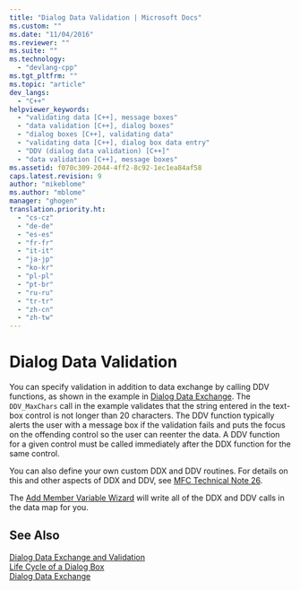 ```yaml
---
title: "Dialog Data Validation | Microsoft Docs"
ms.custom: ""
ms.date: "11/04/2016"
ms.reviewer: ""
ms.suite: ""
ms.technology: 
  - "devlang-cpp"
ms.tgt_pltfrm: ""
ms.topic: "article"
dev_langs: 
  - "C++"
helpviewer_keywords: 
  - "validating data [C++], message boxes"
  - "data validation [C++], dialog boxes"
  - "dialog boxes [C++], validating data"
  - "validating data [C++], dialog box data entry"
  - "DDV (dialog data validation) [C++]"
  - "data validation [C++], message boxes"
ms.assetid: f070c309-2044-4ff2-8c92-1ec1ea84af58
caps.latest.revision: 9
author: "mikeblome"
ms.author: "mblome"
manager: "ghogen"
translation.priority.ht: 
  - "cs-cz"
  - "de-de"
  - "es-es"
  - "fr-fr"
  - "it-it"
  - "ja-jp"
  - "ko-kr"
  - "pl-pl"
  - "pt-br"
  - "ru-ru"
  - "tr-tr"
  - "zh-cn"
  - "zh-tw"
---
```

# Dialog Data Validation
You can specify validation in addition to data exchange by calling DDV functions, as shown in the example in [Dialog Data Exchange](../mfc/dialog-data-exchange.md). The `DDV_MaxChars` call in the example validates that the string entered in the text-box control is not longer than 20 characters. The DDV function typically alerts the user with a message box if the validation fails and puts the focus on the offending control so the user can reenter the data. A DDV function for a given control must be called immediately after the DDX function for the same control.  
  
 You can also define your own custom DDX and DDV routines. For details on this and other aspects of DDX and DDV, see [MFC Technical Note 26](../mfc/tn026-ddx-and-ddv-routines.md).  
  
 The [Add Member Variable Wizard](../ide/add-member-variable-wizard.md) will write all of the DDX and DDV calls in the data map for you.  
  
## See Also  
 [Dialog Data Exchange and Validation](../mfc/dialog-data-exchange-and-validation.md)   
 [Life Cycle of a Dialog Box](../mfc/life-cycle-of-a-dialog-box.md)   
 [Dialog Data Exchange](../mfc/dialog-data-exchange.md)

